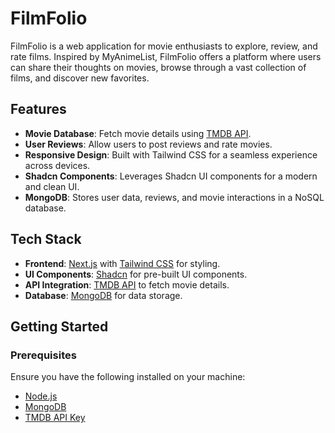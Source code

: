 # FilmFolio

FilmFolio is a web application for movie enthusiasts to explore, review, and rate films. Inspired by MyAnimeList, FilmFolio offers a platform where users can share their thoughts on movies, browse through a vast collection of films, and discover new favorites.

## Features

- **Movie Database**: Fetch movie details using [TMDB API](https://www.themoviedb.org/).
- **User Reviews**: Allow users to post reviews and rate movies.
- **Responsive Design**: Built with Tailwind CSS for a seamless experience across devices.
- **Shadcn Components**: Leverages Shadcn UI components for a modern and clean UI.
- **MongoDB**: Stores user data, reviews, and movie interactions in a NoSQL database.

## Tech Stack

- **Frontend**: [Next.js](https://nextjs.org/) with [Tailwind CSS](https://tailwindcss.com/) for styling.
- **UI Components**: [Shadcn](https://shadcn.dev/) for pre-built UI components.
- **API Integration**: [TMDB API](https://developers.themoviedb.org/) to fetch movie details.
- **Database**: [MongoDB](https://www.mongodb.com/) for data storage.

## Getting Started

### Prerequisites

Ensure you have the following installed on your machine:

- [Node.js](https://nodejs.org/)
- [MongoDB](https://www.mongodb.com/)
- [TMDB API Key](https://www.themoviedb.org/)
